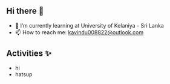 ## Hi there 👋

<!--
**useriskavindu/useriskavindu** is a ✨ _special_ ✨ repository because its `README.md` (this file) appears on your GitHub profile.

Here are some ideas to get you started:

- 🔭 I’m currently working on ...

- 👯 I’m looking to collaborate on ...
- 🤔 I’m looking for help with ...
- 💬 Ask me about ...

- 😄 Pronouns: ...
- ⚡ Fun fact: ...
-->
- 🌱 I’m currently learning at University of  Kelaniya - Sri Lanka
- 📫 How to reach me: kavindu008822@outlook.com
    
## Activities ✨
- hi
- hatsup
